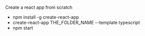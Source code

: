 Create a react app from scratch

* npm install -g create-react-app
* create-react-app THE_FOLDER_NAME --template typescript
* npm start
